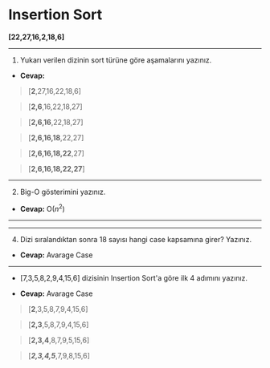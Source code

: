 # Insertion Sort

**[22,27,16,2,18,6]**

***
1. Yukarı verilen dizinin sort türüne göre aşamalarını yazınız.

- **Cevap:** 
>[**2**,27,16,22,18,6]

>[**2,6**,16,22,18,27]

>[**2,6,16**,22,18,27]

>[**2,6,16,18**,22,27]

>[**2,6,16,18,22**,27]

>[**2,6,16,18,22,27**]



***
2. Big-O gösterimini yazınız.

- **Cevap:** 
O($n^2$)
***

***
4. Dizi sıralandıktan sonra 18 sayısı hangi case kapsamına girer? Yazınız.

- **Cevap:** 
Avarage Case

***



- [7,3,5,8,2,9,4,15,6] dizisinin Insertion Sort'a göre ilk 4 adımını yazınız.

- **Cevap:** 
Avarage Case
>[**2**,3,5,8,7,9,4,15,6]

>[**2,3**,5,8,7,9,4,15,6]

>[**2,3,4**,8,7,9,5,15,6]

>[***2,3,4,5***,7,9,8,15,6]

